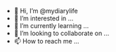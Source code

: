 - 👋 Hi, I’m @mydiarylife
- 👀 I’m interested in ...
- 🌱 I’m currently learning ...
- 💞️ I’m looking to collaborate on ...
- 📫 How to reach me ...

<!---
mydiarylife/mydiarylife is a ✨ special ✨ repository because its `README.md` (this file) appears on your GitHub profile.
You can click the Preview link to take a look at your changes.
--->
